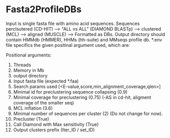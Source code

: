 # Fasta2ProfileDBs 
Input is single fasta file with amino acid sequences. 
Sequences perclsutered (CD-HIT) --> "ALL vs ALL" (DIAMOND BLASTp) --> clustered (MCL) --> aligned (MUSCLE) --> Formatted as DBs.
Output directory should contain HMMdb (HMMER), HHMs (hh-suite) and MMseqs profile db.
*.env file specifics the given positinal argument used, which are:

   Positional arguments:
1. Threads
2.	Memory in Mb
3.	output directory
4.	Input fasta file (expected *.faa)
5.	Search params used  [<E-value,score,min_alignment_coverage,qlen>] 
6.	Minimal id for preclustering sequence collapsing (0.9) 
7.	Minimal coverage for preclustering (0.75) (-AS in cd-hit, aligment coverage of the smaller seq)
8.	MCL inflation (3.6)
9.	Minimal number of sequences per cluster (2) (Do not change for now).
10. Precluster (True)
11. Call Diamond with Max sensitivity (True)
12. Output clusters prefix (Iter_ID / set_ID)

    
